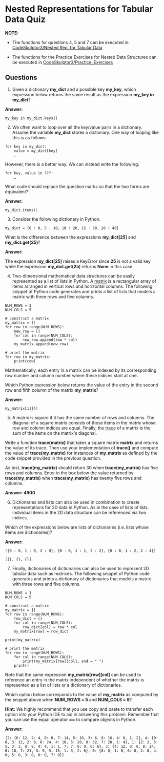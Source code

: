 # Nested Representations for Tabular Data Quiz

**NOTE:** 
- The functions for questions 4, 5 and 7 can be executed in [CodeSkulptor3/Nested Rep. for Tabular Data](https://py3.codeskulptor.org/#user307_sVYpHAsRQM_1.py)

- The functions for the Practice Exercises for Nested Data Structures can be executed in [CodeSkulptor3/Practice_Exercises](https://py3.codeskulptor.org/#user307_TJhQ8ZHYvy_1.py)

## Questions

1. Given a dictionary **my_dict** and a possible key **my_key**, which expression below returns the same result as the expression **my_key in my_dict**?

**Answer:**

```{python}
my_key in my_dict.keys()
```

2. We often want to loop over all the key/value pairs in a dictionary. Assume the variable **my_dict** stores a dictionary. One way of looping like this is as follows:

```{python}
for key in my_dict:
    value = my_dict[key]
    …
```

However, there is a better way. We can instead write the following:

```{python}
for key, value in ???:
    …
```

What code should replace the question marks so that the two forms are equivalent?

**Answer:**

```{python}
my_dict.items()
```

3. Consider the following dictionary in Python.

```{python}
my_dict = {0 : 0, 5 : 10, 10 : 20, 15 : 30, 20 : 40}
```

What is the difference between the expressions **my_dict[25]** and **my_dict.get(25)**?

**Answer:**

The expression **my_dict[25]** raises a KeyError since **25** is not a valid key while the expression **my_dict.get(25)** returns **None** in this case.

4. Two-dimensional mathematical data structures can be easily represented as a list of lists in Python. A [matrix](https://en.wikipedia.org/wiki/Matrix_(mathematics)) is a rectangular array of items arranged in vertical rows and horizontal columns. The following snippet of Python code generates and prints a list of lists that models a matrix with three rows and five columns.

```{python}
NUM_ROWS = 3
NUM_COLS = 5

# construct a matrix
my_matrix = []
for row in range(NUM_ROWS):
    new_row = []
    for col in range(NUM_COLS):
        new_row.append(row * col)
    my_matrix.append(new_row)
 
# print the matrix
for row in my_matrix:
    print(row)
```

Mathematically, each entry in a matrix can be indexed by its corresponding row number and column number where these indices start at one.

Which Python expression below returns the value of the entry in the second row and fifth column of the matrix **my_matrix**?

**Answer:**

```{python}
my_matrix[1][4]
```

5. A matrix is square if it has the same number of rows and columns. The diagonal of a square matrix consists of those items in the matrix whose row and column indices are equal. Finally, the [trace](https://en.wikipedia.org/wiki/Trace_(linear_algebra)) of a matrix is the sum of the items on the matrix's diagonal.

Write a function **trace(matrix)** that takes a square matrix **matrix** and returns the value of its trace.  Then use your implementation of **trace()** and compute the value of **trace(my_matrix)** for instances of **my_matrix** as defined by the code snippet provided in the previous question.

As test, **trace(my_matrix)** should return 30 when **trace(my_matrix)** has five rows and columns.  Enter in the box below the value returned by **trace(my_matrix)** when **trace(my_matrix)** has twenty five rows and columns.

**Answer: 4900**

6. Dictionaries and lists can also be used in combination to create representations for 2D data in Python. As in the case of lists of lists, individual items in the 2D data structure can be referenced via two indices. 

Which of the expressions below are lists of dictionaries (i.e. lists whose items are dictionaries)?

**Answer:**

```{python}
[{0 : 0, 1 : 0, 2 : 0}, {0 : 0, 1 : 1, 2 : 2}, {0 : 0, 1 : 2, 2 : 4}]
```

```{python}
[{}, {}, {}]
```

7. Finally, dictionaries of dictionaries can also be used to represent 2D tabular data such as matrices. The following snippet of Python code generates and prints a dictionary of dictionaries that models a matrix with three rows and five columns.

```{python}
NUM_ROWS = 3
NUM_COLS = 5

# construct a matrix
my_matrix = {}
for row in range(NUM_ROWS):
    row_dict = {}
    for col in range(NUM_COLS):
        row_dict[col] = row * col
    my_matrix[row] = row_dict
    
print(my_matrix)
 
# print the matrix
for row in range(NUM_ROWS):
    for col in range(NUM_COLS):
        print(my_matrix[row][col], end = " ")
    print()
```

Note that the same expression **my_matrix[row][col]** can be used to reference an entry in the matrix independent of whether the matrix is represented as a list of lists or a dictionary of dictionaries.

Which option below corresponds to the value of **my_matrix** as computed by the snippet above when **NUM_ROWS = 5** and **NUM_COLS = 9**?

**Hint:** We highly recommend that you use copy and paste to transfer each option into your Python IDE to aid in answering this problem. Remember that you can use the equal operator **==** to compare objects in Python.

**Answer:**

```{python}
{2: {6: 12, 2: 4, 0: 0, 7: 14, 5: 10, 3: 6, 8: 16, 4: 8, 1: 2}, 4: {0: 0, 3: 12, 2: 8, 6: 24, 4: 16, 5: 20, 8: 32, 7: 28, 1: 4}, 1: {2: 2, 5: 5, 3: 3, 8: 8, 4: 4, 1: 1, 7: 7, 0: 0, 6: 6}, 3: {4: 12, 0: 0, 8: 24, 6: 18, 7: 21, 3: 9, 5: 15, 1: 3, 2: 6}, 0: {8: 0, 1: 0, 6: 0, 2: 0, 4: 0, 5: 0, 3: 0, 0: 0, 7: 0}}
```






